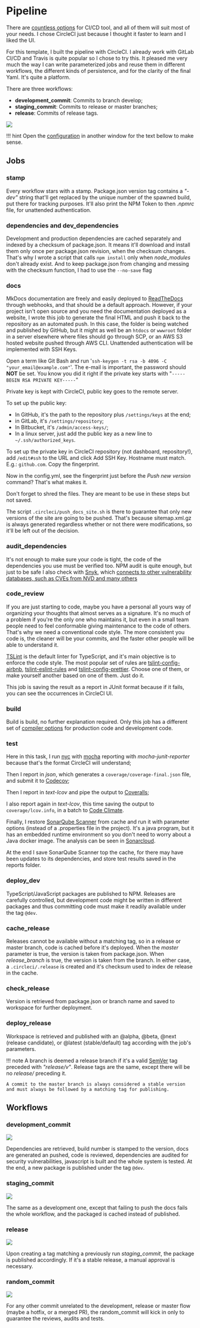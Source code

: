 # Pipeline

There are [countless options](https://blog.overops.com/jenkins-vs-travis-ci-vs-circle-ci-vs-teamcity-vs-codeship-vs-gitlab-ci-vs-bamboo/) for CI/CD tool, and all of them will suit most of your needs. I chose CircleCI just because I thought it faster to learn and I liked the UI.

For this template, I built the pipeline with CircleCI. I already work with GitLab CI/CD and Travis is quite popular so I chose to try this. It pleased me very much the way I can write parameterized jobs and reuse them in different workflows, the different kinds of persistence, and for the clarity of the final Yaml. It's quite a platform.

There are three workflows:

* **development_commit**: Commits to branch develop;
* **staging_commit**: Commits to release or master branches;
* **release**: Commits of release tags.

![](assets/diagram.png)

!!! hint
    Open the [configuration](https://github.com/rcmedeiros/template/blob/master/.circleci/config.yml) in another window for the text bellow to make sense.

## Jobs

### stamp

Every workflow stars with a stamp. Package.json version tag contains a *"-dev"* string that'll get replaced by the unique number of the spawned build, put there for tracking purposes.
It'll also print the NPM Token to then *.npmrc* file, for unattended authentication.

### dependencies and dev_dependencies

Development and production dependencies are cached separately and indexed by a checksum of package.json. It means it'll download and install them only once per package.json revision, when the checksum changes. That's why I wrote a script that calls `npm install` only when *node_modules* don't already exist. And to keep package.json from changing and messing with the checksum function, I had to use the `--no-save` flag

### docs

MkDocs documentation are freely and easily deployed to [ReadTheDocs](http://readthedocs.org) through webhooks, and that should be a default approach. However, if your project isn't open source and you need the documentation deployed as a website, I wrote this job to generate the final HTML and push it back to the repository as an automated push. In this case, the folder is being watched and published by GitHub, but it might as well be an `htdocs` or `wwwroot` folder in a server elsewhere where files should go through SCP, or an AWS S3 hosted website pushed through AWS CLI. Unattended authentication will be implemented with SSH Keys.

Open a term like Git Bash and run '`ssh-keygen -t rsa -b 4096 -C "your_email@example.com"`'. The e-mail is important, the password should **NOT** be set. You know you did it right if the private key starts with "`-----BEGIN RSA PRIVATE KEY-----`"

Private key is kept with CircleCI, public key goes to the remote server. 

To set up the public key:

* In GitHub, it's the path to the repository plus `/settings/keys` at the end;
* in GitLab, it's `/settings/repository`;
* In Bitbucket, it's `/admin/access-keys/`;
* In a linux server, just add the public key as a new line to `~/.ssh/authorized_keys`.

To set up the private key in CircleCI repository (not dashboard, repository!), add `/edit#ssh` to the URL and click Add SSH Key. Hostname must match. E.g.: `github.com`. Copy the fingerprint.

Now in the config.yml, see the fingerprint just before the *Push new version* command? That's what makes it.

Don't forget to shred the files. They are meant to be use in these steps but not saved.

The script `.circleci/push_docs_site.sh` is there to guarantee that only new versions of the site are going to be pushed. That's because sitemap.xml.gz is always generated regardless whether or not there were modifications, so it'll be left out of the decision.

### audit_dependencies

It's not enough to make sure your code is tight, the code of the dependencies you use must be verified too. NPM audit is quite enough, but just to be safe I also check with [Snyk](https://snyk.io/), which [connects to other vulnerability databases, such as CVEs from NVD and many others](https://snyk.io/docs/security/)

### code_review

If you are just starting to code, maybe you have a personal all yours way of organizing your thoughts that almost serves as a signature. It's no much of a problem if you're the only one who maintains it, but even in a small team people need to feel conformable giving maintenance to the code of others. That's why we need a conventional code style. The more consistent you code is, the cleaner will be your commits, and the faster other people will be able to understand it.

[TSLint](https://palantir.github.io/tslint/) is the default linter for TypeScript, and it's main objective is to enforce the code style. The most popular set of rules are [tslint-config-airbnb](https://www.npmjs.com/package/tslint-config-airbnb), [tslint-eslint-rules](https://www.npmjs.com/package/tslint-eslint-rules) and [tslint-config-prettier](https://www.npmjs.com/package/tslint-config-prettier). Choose one of them, or make yourself another based on one of them. Just do it.

This job is saving the result as a report in JUnit format because if it fails, you can see the occurrences in CircleCI UI.

### build

 Build is build, no further explanation required. Only this job has a different set of [compiler options](https://www.typescriptlang.org/docs/handbook/compiler-options.html) for production code and development code.

### test

Here in this task, I run [nyc](https://istanbul.js.org/) with [mocha](https://mochajs.org/) reporting with *mocha-junit-reporter* because that's the format CircleCI will understand;

Then I report in *json*, which generates a `coverage/coverage-final.json` file, and submit it to [Codecov](https://codecov.io/gh/rcmedeiros/template);

Then I report in *text-lcov* and pipe the output to [Coveralls]([[https://coveralls.io/]()](https://coveralls.io/github/rcmedeiros/template));

I also report again in *text-lcov*, this time saving the output to `coverage/lcov.info`, in a batch to [Code Climate](https://codeclimate.com/github/rcmedeiros/template).

Finally, I restore [SonarQube Scanner]([https://sonarcloud.io/](https://docs.sonarqube.org/display/SCAN/Analyzing+with+SonarQube+Scanner)) from cache and run it with parameter options (instead of a .properties file in the project). It's a java program, but it has an embedded runtime environment so you don't need to worry about a Java docker image. The analysis can be seen in [Sonarcloud](https://sonarcloud.io/dashboard?id=rcmedeiros_template).

At the end I save SonarQube Scanner top the cache, for there may have been updates to its dependencies, and store test results saved in the reports folder.

### deploy_dev

TypeScript/JavaScript packages are published to NPM. Releases are carefully controlled, but development code might be written in different packages and thus committing code must make it readily available under the tag `@dev`.

### cache_release

Releases cannot be available without a matching tag, so in a release or master branch, code is cached before it's deployed. When the *master* parameter is true, the version is taken from package.json. When *release_branch* is true, the version is taken from the branch. In either case, a `.circleci/.release` is created and it's checksum used to index de release in the cache.

### check_release

Version is retrieved from package.json or branch name and saved to workspace for further deployment.

### deploy_release

Workspace is retrieved and published with an @alpha, @beta, @next (release candidate), or @latest (stable/default) tag according with the job's parameters.

!!! note
    A branch is deemed a release branch if it's a valid [SemVer](https://semver.org/) tag preceded with *"release/v"*. Release tags are the same, except there will be no *release/* preceding it. 

    A commit to the master branch is always considered a stable version and must always be followed by a matching tag for publishing.

## Workflows

### development_commit

![](assets/development_commit.png)

Dependencies are retrieved, build number is stamped to the version, docs are generated an pushed, code is reviewed, dependencies are audited for security vulnerabilities, javascript is built and the whole system is tested. At the end, a new package is published under the tag `@dev`.

### staging_commit

![](assets/staging_commit.png)

The same as a development one, except that failing to push the docs fails the whole workflow, and the packaged is cached instead of published.

### release

![](assets/release.png)

Upon creating a tag matching a previously run *staging_commit*, the package is published accordingly. If it's a stable release, a manual approval is necessary.

### random_commit

![](assets/random_commit.png)

For any other commit unrelated to the development, release or master flow (maybe a hotfix, or a merged PR), the random_commit will kick in only to guarantee the reviews, audits and tests. 